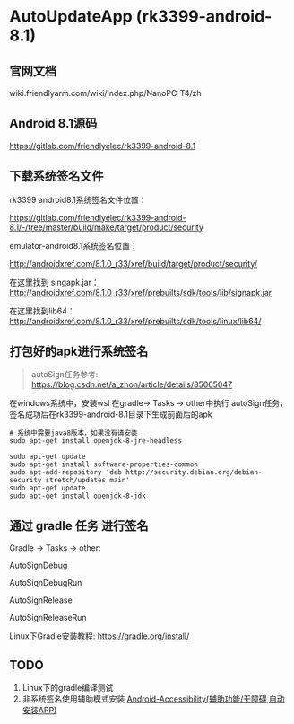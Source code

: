 # AutoUpdateApp (rk3399-android-8.1)

## 官网文档

wiki.friendlyarm.com/wiki/index.php/NanoPC-T4/zh

## Android 8.1源码

https://gitlab.com/friendlyelec/rk3399-android-8.1

## 下载系统签名文件

rk3399 android8.1系统签名文件位置：

https://gitlab.com/friendlyelec/rk3399-android-8.1/-/tree/master/build/make/target/product/security

emulator-android8.1系统签名位置：

http://androidxref.com/8.1.0_r33/xref/build/target/product/security/

在这里找到 singapk.jar：http://androidxref.com/8.1.0_r33/xref/prebuilts/sdk/tools/lib/signapk.jar

在这里找到lib64：http://androidxref.com/8.1.0_r33/xref/prebuilts/sdk/tools/linux/lib64/

## 打包好的apk进行系统签名
> autoSign任务参考: https://blog.csdn.net/a_zhon/article/details/85065047

在windows系统中，安装wsl
在gradle-> Tasks -> other中执行 autoSign任务，签名成功后在rk3399-android-8.1目录下生成前面后的apk
```shell
# 系统中需要java8版本，如果没有请安装
sudo apt-get install openjdk-8-jre-headless
```
```shell
sudo apt-get update
sudo apt-get install software-properties-common
sudo apt-add-repository 'deb http://security.debian.org/debian-security stretch/updates main'
sudo apt-get update
sudo apt-get install openjdk-8-jdk
```

## 通过 gradle 任务 进行签名

Gradle -> Tasks -> other:

AutoSignDebug

AutoSignDebugRun

AutoSignRelease

AutoSignReleaseRun

Linux下Gradle安装教程: https://gradle.org/install/

## TODO

1. Linux下的gradle编译测试
2. 非系统签名使用辅助模式安装 [Android-Accessibility(辅助功能/无障碍,自动安装APP)](https://www.jianshu.com/p/04ebe2641290)